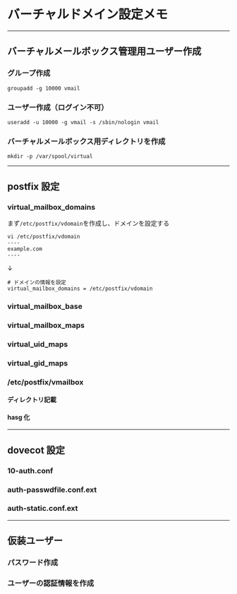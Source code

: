 # バーチャルドメイン設定メモ

---

## バーチャルメールボックス管理用ユーザー作成

### グループ作成

```
groupadd -g 10000 vmail
```

### ユーザー作成（ログイン不可）

```
useradd -u 10000 -g vmail -s /sbin/nologin vmail
```

### バーチャルメールボックス用ディレクトリを作成

```
mkdir -p /var/spool/virtual
```

---

## postfix 設定

### virtual_mailbox_domains

まず`/etc/postfix/vdomain`を作成し、ドメインを設定する

```
vi /etc/postfix/vdomain
----
example.com
----
```

↓

```
# ドメインの情報を設定
virtual_mailbox_domains = /etc/postfix/vdomain
```

### virtual_mailbox_base

### virtual_mailbox_maps

### virtual_uid_maps

### virtual_gid_maps

### /etc/postfix/vmailbox

#### ディレクトリ記載

#### hasg 化

---

## dovecot 設定

### 10-auth.conf

### auth-passwdfile.conf.ext

### auth-static.conf.ext

---

## 仮装ユーザー

### パスワード作成

### ユーザーの認証情報を作成
